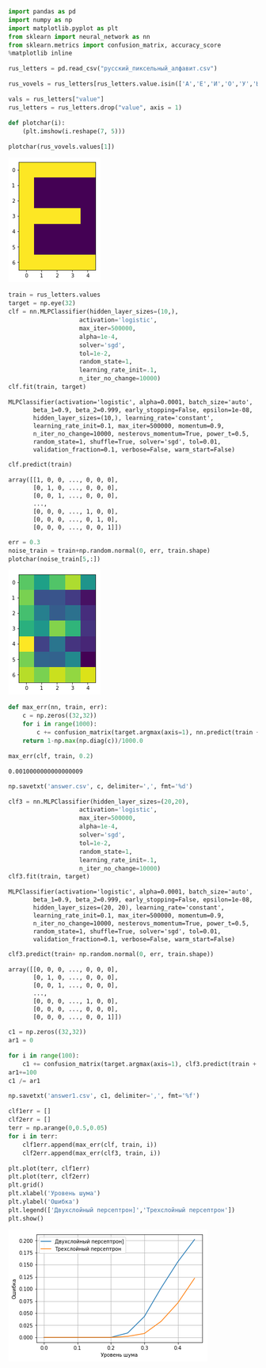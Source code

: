 

```python
import pandas as pd
import numpy as np
import matplotlib.pyplot as plt
from sklearn import neural_network as nn
from sklearn.metrics import confusion_matrix, accuracy_score
%matplotlib inline
```


```python
rus_letters = pd.read_csv("русский_пиксельный_алфавит.csv")
```


```python
rus_vovels = rus_letters[rus_letters.value.isin(['А','Е','И','О','У','Ы','Э','Ю','Я'])].drop("value", axis = 1)
```


```python
vals = rus_letters["value"]
rus_letters = rus_letters.drop("value", axis = 1)
```


```python
def plotchar(i):
    (plt.imshow(i.reshape(7, 5)))
```


```python
plotchar(rus_vovels.values[1])
```


![png](Lab4_files/Lab4_5_0.png)



```python
train = rus_letters.values
target = np.eye(32)
clf = nn.MLPClassifier(hidden_layer_sizes=(10,),
                    activation='logistic',
                    max_iter=500000,
                    alpha=1e-4,
                    solver='sgd',
                    tol=1e-2,
                    random_state=1,
                    learning_rate_init=.1,
                    n_iter_no_change=10000)
clf.fit(train, target)
```




    MLPClassifier(activation='logistic', alpha=0.0001, batch_size='auto',
           beta_1=0.9, beta_2=0.999, early_stopping=False, epsilon=1e-08,
           hidden_layer_sizes=(10,), learning_rate='constant',
           learning_rate_init=0.1, max_iter=500000, momentum=0.9,
           n_iter_no_change=10000, nesterovs_momentum=True, power_t=0.5,
           random_state=1, shuffle=True, solver='sgd', tol=0.01,
           validation_fraction=0.1, verbose=False, warm_start=False)




```python
clf.predict(train)
```




    array([[1, 0, 0, ..., 0, 0, 0],
           [0, 1, 0, ..., 0, 0, 0],
           [0, 0, 1, ..., 0, 0, 0],
           ...,
           [0, 0, 0, ..., 1, 0, 0],
           [0, 0, 0, ..., 0, 1, 0],
           [0, 0, 0, ..., 0, 0, 1]])




```python
err = 0.3
noise_train = train+np.random.normal(0, err, train.shape)
plotchar(noise_train[5,:])
```


![png](Lab4_files/Lab4_8_0.png)



```python
def max_err(nn, train, err):
    c = np.zeros((32,32))
    for i in range(1000):
        c += confusion_matrix(target.argmax(axis=1), nn.predict(train + np.random.normal(0, err, train.shape)).argmax(axis=1))
    return 1-np.max(np.diag(c))/1000.0
```


```python
max_err(clf, train, 0.2)
```




    0.0010000000000000009




```python
np.savetxt('answer.csv', c, delimiter=',', fmt='%d')
```


```python
clf3 = nn.MLPClassifier(hidden_layer_sizes=(20,20),
                    activation='logistic',
                    max_iter=500000,
                    alpha=1e-4,
                    solver='sgd',
                    tol=1e-2,
                    random_state=1,
                    learning_rate_init=.1,
                    n_iter_no_change=10000)
clf3.fit(train, target)
```




    MLPClassifier(activation='logistic', alpha=0.0001, batch_size='auto',
           beta_1=0.9, beta_2=0.999, early_stopping=False, epsilon=1e-08,
           hidden_layer_sizes=(20, 20), learning_rate='constant',
           learning_rate_init=0.1, max_iter=500000, momentum=0.9,
           n_iter_no_change=10000, nesterovs_momentum=True, power_t=0.5,
           random_state=1, shuffle=True, solver='sgd', tol=0.01,
           validation_fraction=0.1, verbose=False, warm_start=False)




```python
clf3.predict(train+ np.random.normal(0, err, train.shape))
```




    array([[0, 0, 0, ..., 0, 0, 0],
           [0, 1, 0, ..., 0, 0, 0],
           [0, 0, 1, ..., 0, 0, 0],
           ...,
           [0, 0, 0, ..., 1, 0, 0],
           [0, 0, 0, ..., 0, 0, 0],
           [0, 0, 0, ..., 0, 0, 1]])




```python
c1 = np.zeros((32,32))
ar1 = 0
```


```python
for i in range(100):
    c1 += confusion_matrix(target.argmax(axis=1), clf3.predict(train + np.random.normal(0, err, train.shape)).argmax(axis=1))
ar1+=100
c1 /= ar1
```


```python
np.savetxt('answer1.csv', c1, delimiter=',', fmt='%f')
```


```python
clf1err = []
clf2err = []
terr = np.arange(0,0.5,0.05)
for i in terr:
    clf1err.append(max_err(clf, train, i))
    clf2err.append(max_err(clf3, train, i))    
```


```python
plt.plot(terr, clf1err)
plt.plot(terr, clf2err)
plt.grid()
plt.xlabel('Уровень шума')
plt.ylabel('Ошибка')
plt.legend(['Двухслойный персептрон]','Трехслойный персептрон'])
plt.show()
```


![png](Lab4_files/Lab4_18_0.png)

